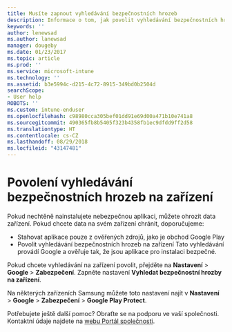 ```yaml
---
title: Musíte zapnout vyhledávání bezpečnostních hrozeb
description: Informace o tom, jak povolit vyhledávání bezpečnostních hrozeb na zařízení
keywords: ''
author: lenewsad
ms.author: lanewsad
manager: dougeby
ms.date: 01/23/2017
ms.topic: article
ms.prod: ''
ms.service: microsoft-intune
ms.technology: ''
ms.assetid: b3e5994c-d215-4c72-8915-349bd0b2504d
searchScope:
- User help
ROBOTS: ''
ms.custom: intune-enduser
ms.openlocfilehash: c98980cca305bef01dd91e69d00a471b10e741a8
ms.sourcegitcommit: 490365fb8b5405f323b4358fb1ec9dfdd9ff2d58
ms.translationtype: HT
ms.contentlocale: cs-CZ
ms.lasthandoff: 08/29/2018
ms.locfileid: "43147481"
---
```

# <a name="enable-security-threat-scans-on-your-device"></a>Povolení vyhledávání bezpečnostních hrozeb na zařízení 
Pokud nechtěně nainstalujete nebezpečnou aplikaci, můžete ohrozit data zařízení. Pokud chcete data na svém zařízení chránit, doporučujeme: 

* Stahovat aplikace pouze z ověřených zdrojů, jako je obchod Google Play  
* Povolit vyhledávání bezpečnostních hrozeb na zařízení Tato vyhledávání provádí Google a ověřuje tak, že jsou aplikace pro instalaci bezpečné.  

Pokud chcete vyhledávání na zařízení povolit, přejděte na **Nastavení** > **Google** > **Zabezpečení**. Zapněte nastavení **Vyhledat bezpečnostní hrozby na zařízení**.  

Na některých zařízeních Samsung můžete toto nastavení najít v **Nastavení** > **Google** > **Zabezpečení** > **Google Play Protect**.

Potřebujete ještě další pomoc? Obraťte se na podporu ve vaší společnosti. Kontaktní údaje najdete na [webu Portál společnosti](https://go.microsoft.com/fwlink/?linkid=2010980). 
